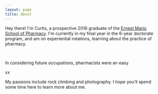```yaml
---
layout: page
title: About
---
```


Hey there! I'm Curtis, a prospective 2016 graduate of the [Ernest Mario School of Pharmacy](http://pharmacy.rutgers.edu). I'm currently in my final year in the 6-year doctorate program, and am on experiential rotations, learning  about the practice of pharmacy.

<br>
  
In considering future occupations, pharmacists were an easy 

xx

My passions include rock climbing and photography.
I hope you'll spend some time here to learn more about me.